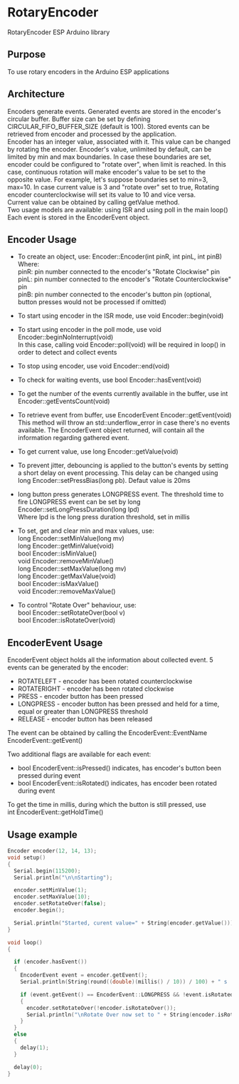 # RotaryEncoder
RotaryEncoder ESP Arduino library

## Purpose
To use rotary encoders in the Arduino ESP applications

## Architecture
Encoders generate events. Generated events are stored in the encoder's circular buffer. Buffer size can be set by defining CIRCULAR_FIFO_BUFFER_SIZE (default is 100). Stored events can be retrieved from encoder and processed by the application.  
Encoder has an integer value, associated with it. This value can be changed by rotating the encoder. Encoder's value, unlimited by default, can be limited by min and max boundaries. In case these boundaries are set, encoder could be configured to "rotate over", when limit is reached. In this case, continuous rotation will make encoder's value to be set to the opposite value. For example, let's suppose boundaries set to min=3, max=10. In case current value is 3 and "rotate over" set to true, Rotating encoder counterclockwise will set its value to 10 and vice versa.  
Current value can be obtained by calling getValue method.  
Two usage models are available: using ISR and using poll in the main loop()  
Each event is stored in the EncoderEvent object.  

## Encoder Usage

* To create an object, use: Encoder::Encoder(int pinR, int pinL, int pinB)  
Where:  
pinR: pin number connected to the encoder's "Rotate Clockwise" pin  
pinL: pin number connected to the encoder's "Rotate Counterclockwise" pin  
pinB: pin number connected to the encoder's button pin (optional, button presses would not be processed if omitted)  

* To start using encoder in the ISR mode, use void Encoder::begin(void)  

* To start using encoder in the poll mode, use void Encoder::beginNoInterrupt(void)  
In this case, calling void Encoder::poll(void) will be required in loop() in order to detect and collect events  

* To stop using encoder, use void Encoder::end(void)  

* To check for waiting events, use bool Encoder::hasEvent(void)  

* To get the number of the events currently available in the buffer, use int Encoder::getEventsCount(void)  

* To retrieve event from buffer, use EncoderEvent Encoder::getEvent(void)  
This method will throw an std::underflow_error in case there's no events available. The EncoderEvent object returned, will contain all the information regarding gathered event.

* To get current value, use long Encoder::getValue(void)

* To prevent jitter, debouncing is applied to the button's events by setting a short delay on event processing. This delay can be changed using long Encoder::setPressBias(long pb). Defaut value is 20ms

* long button press generates LONGPRESS event. The threshold time to fire LONGPRESS event can be set by long Encoder::setLongPressDuration(long lpd)  
Where lpd is the long press duration threshold, set in millis

* To set, get and clear min and max values, use:  
long Encoder::setMinValue(long mv)  
long Encoder::getMinValue(void)  
bool Encoder::isMinValue()  
void Encoder::removeMinValue()  
long Encoder::setMaxValue(long mv)  
long Encoder::getMaxValue(void)  
bool Encoder::isMaxValue()  
void Encoder::removeMaxValue()  

* To control "Rotate Over" behaviour, use:  
bool Encoder::setRotateOver(bool v)  
bool Encoder::isRotateOver(void)  

## EncoderEvent Usage

EncoderEvent object holds all the information about collected event. 5 events can be generated by the encoder:  
* ROTATELEFT - encoder has been rotated counterclockwise  
* ROTATERIGHT - encoder has been rotated clockwise  
* PRESS - encoder button has been pressed  
* LONGPRESS - encoder button has been pressed and held for a time, equal or greater than LONGPRESS threshold  
* RELEASE - encoder button has been released  

The event can be obtained by calling the EncoderEvent::EventName EncoderEvent::getEvent()  

Two additional flags are available for each event:  
* bool EncoderEvent::isPressed() indicates, has encoder's button been pressed during event  
* bool EncoderEvent::isRotated() indicates, has encoder been rotated during event  

To get the time in millis, during which the button is still pressed, use  
int EncoderEvent::getHoldTime()

## Usage example

```c++
Encoder encoder(12, 14, 13);
void setup()
{
  Serial.begin(115200);
  Serial.println("\n\nStarting");

  encoder.setMinValue(1);
  encoder.setMaxValue(10);
  encoder.setRotateOver(false);
  encoder.begin();

  Serial.println("Started, curent value=" + String(encoder.getValue()));
}

void loop()
{

  if (encoder.hasEvent())
  {
    EncoderEvent event = encoder.getEvent();
    Serial.println(String(round((double)(millis() / 10)) / 100) + " s : Got event: " + event);

    if (event.getEvent() == EncoderEvent::LONGPRESS && !event.isRotated())
    {
      encoder.setRotateOver(!encoder.isRotateOver());
      Serial.println("\nRotate Over now set to " + String(encoder.isRotateOver()) + "\n");
    }
  }
  else
  {
    delay(1);
  }

  delay(0);
}
```

